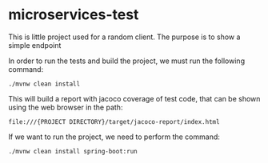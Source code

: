# microservices-test

This is little project used for a random client. The purpose is to show a simple endpoint

In order to run the tests and build the project, we must run the following command:

```
./mvnw clean install
```

This will build a report with jacoco coverage of test code, that can be shown using the web browser in the path:

```
file:///{PROJECT DIRECTORY}/target/jacoco-report/index.html
```

If we want to run the project, we need to perform the command:

```
./mvnw clean install spring-boot:run
```

